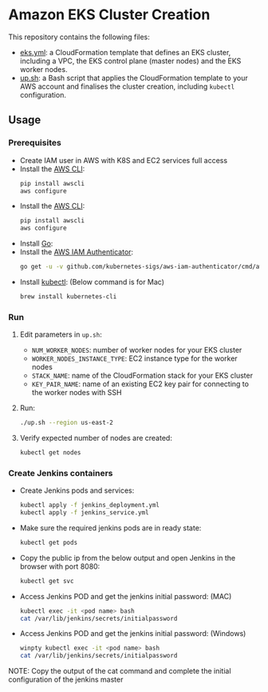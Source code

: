 # Amazon EKS Cluster Creation

This repository contains the following files:

- [eks.yml](eks.yml): a CloudFormation template that defines an EKS cluster, including a VPC, the EKS control plane (master nodes) and the EKS worker nodes.
- [up.sh](up.sh): a Bash script that applies the CloudFormation template to your AWS account and finalises the cluster creation, including `kubectl` configuration.

## Usage

### Prerequisites
- Create IAM user in AWS with K8S and EC2 services full access
- Install the [AWS CLI](https://docs.aws.amazon.com/cli/latest/userguide/installing.html):
    ~~~bash
    pip install awscli
    aws configure
    ~~~
- Install the [AWS CLI](https://docs.aws.amazon.com/cli/latest/userguide/installing.html):
    ~~~bash
    pip install awscli
    aws configure
    ~~~
- Install [Go](https://golang.org/doc/install):
- Install the [AWS IAM Authenticator](https://docs.aws.amazon.com/eks/latest/userguide/configure-kubectl.html):
    ~~~bash
    go get -u -v github.com/kubernetes-sigs/aws-iam-authenticator/cmd/aws-iam-authenticator
    ~~~
- Install [kubectl](https://kubernetes.io/docs/tasks/tools/install-kubectl/): (Below command is for Mac)
   ~~~bash
   brew install kubernetes-cli
   ~~~

### Run

1. Edit parameters in `up.sh`:
    - `NUM_WORKER_NODES`: number of worker nodes for your EKS cluster
    - `WORKER_NODES_INSTANCE_TYPE`: EC2 instance type for the worker nodes
    - `STACK_NAME`: name of the CloudFormation stack for your EKS cluster
    - `KEY_PAIR_NAME`: name of an existing EC2 key pair for connecting to the worker nodes with SSH

2. Run:
    ~~~bash
    ./up.sh --region us-east-2
    ~~~
    
3. Verify expected number of nodes are created:
     ~~~bash
    kubectl get nodes
    ~~~
    
### Create Jenkins containers

  - Create Jenkins pods and services:
    ~~~bash
    kubectl apply -f jenkins_deployment.yml
    kubectl apply -f jenkins_service.yml
    ~~~
    
  - Make sure the required jenkins pods are in ready state:
    ~~~bash
    kubectl get pods
    ~~~    
    
  - Copy the public ip from the below output and open Jenkins in the browser with port 8080:
    ~~~bash
    kubectl get svc
    ~~~
    
  - Access Jenkins POD and get the jenkins initial password: (MAC)
    ~~~bash
    kubectl exec -it <pod name> bash
    cat /var/lib/jenkins/secrets/initialpassword
    ~~~
    
  - Access Jenkins POD and get the jenkins initial password: (Windows)
    ~~~bash
    winpty kubectl exec -it <pod name> bash
    cat /var/lib/jenkins/secrets/initialpassword
    ~~~
  NOTE: Copy the output of the cat command and complete the initial configuration of the jenkins master
  
